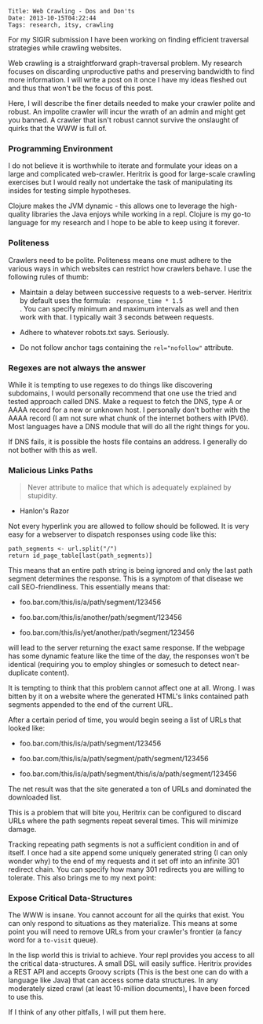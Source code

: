     Title: Web Crawling - Dos and Don'ts
    Date: 2013-10-15T04:22:44
    Tags: research, itsy, crawling

For my SIGIR submission I have been working on finding efficient
traversal strategies while crawling websites.

Web crawling is a straightforward graph-traversal problem. My research
focuses on discarding unproductive paths and preserving bandwidth to
find more information. I will write a post on it once I have my ideas
fleshed out and thus that won't be the focus of this post.

Here, I will describe the finer details needed to make your crawler
polite and robust. An impolite crawler will incur the wrath of an admin and might
get you banned. A crawler that isn't robust cannot survive the
onslaught of quirks that the WWW is full of.

<!-- more -->

<h3> Programming Environment </h3>

I do not believe it is worthwhile to iterate and formulate your ideas
on a large and complicated web-crawler. Heritrix is good for
large-scale crawling exercises but I would really not undertake the
task of manipulating its insides for testing simple hypotheses.

Clojure makes the JVM dynamic - this allows one to leverage the
high-quality libraries the Java enjoys while working in a repl.
Clojure is my go-to language for my research and I hope to be able to
keep using it forever.

<h3> Politeness </h3>

Crawlers need to be polite. Politeness means one must adhere to the
various ways in which websites can restrict how crawlers behave. I use
the following rules of thumb:

* Maintain a delay between successive requests to a web-server.
  Heritrix by default uses the formula: 
  <code> response_time * 1.5 </code>. 
  You can specify minimum and maximum intervals as well
  and then work with that. I typically wait 3 seconds between
  requests.
  
* Adhere to whatever robots.txt says. Seriously.

* Do not follow anchor tags containing the <code>rel="nofollow"</code>
  attribute.
  
<h3> Regexes are not always the answer </h3>

While it is tempting to use regexes to do things like discovering
subdomains, I would personally recommend that one use the tried and
tested approach called DNS. Make a request to fetch the DNS, type A or
AAAA record for a new or unknown host. I personally don't bother with
the AAAA record (I am not sure what chunk of the internet bothers with
IPV6). Most languages have a DNS module that will do all the right
things for you.

If DNS fails, it is possible the hosts file contains an address. I
generally do not bother with this as well.

<h3> Malicious Links Paths </h3>

> Never attribute to malice that which is adequately explained by stupidity.
- Hanlon's Razor

Not every hyperlink you are allowed to follow should be followed. It
is very easy for a webserver to dispatch responses using code like
this:


```
path_segments <- url.split("/")
return id_page_table[last(path_segments)]
```

This means that an entire path string is being ignored and only the
last path segment determines the response. This is a symptom of that
disease we call SEO-friendliness. This essentially means that:


* foo.bar.com/this/is/a/path/segment/123456

* foo.bar.com/this/is/another/path/segment/123456

* foo.bar.com/this/is/yet/another/path/segment/123456

will lead to the server returning the exact same response. If the
webpage has some dynamic feature like the time of the day, the
responses won't be identical (requiring you to employ shingles or
somesuch to detect near-duplicate content).

It is tempting to think that this problem cannot affect one at all.
Wrong. I was bitten by it on a website where the generated HTML's
links contained path segments appended to the end of the current URL.

After a certain period of time, you would begin seeing a list of URLs
that looked like:

* foo.bar.com/this/is/a/path/segment/123456

* foo.bar.com/this/is/a/path/segment/path/segment/123456

* foo.bar.com/this/is/a/path/segment/this/is/a/path/segment/123456

The net result was that the site generated a ton of URLs and dominated
the downloaded list.

This is a problem that will bite you, Heritrix can be configured to
discard URLs where the path segments repeat several times. This
will minimize damage.

Tracking repeating path segments is not a sufficient condition in and
of itself. I once had a site append some uniquely generated string (I
can only wonder why) to the end of my requests and it set off into an
infinite 301 redirect chain. You can specify how many 301 redirects
you are willing to tolerate. This also brings me to my next point:

<h3> Expose Critical Data-Structures </h3>

The WWW is insane. You cannot account for all the quirks that exist.
You can only respond to situations as they materialize. This means at
some point you will need to remove URLs from your crawler's frontier
(a fancy word for a <code>to-visit</code> queue).

In the lisp world this is trivial to achieve. Your repl provides you
access to all the critical data-structures. A small DSL will easily
suffice. Heritrix provides a REST API and accepts Groovy scripts (This
is the best one can do with a language like Java) that can access some
data structures. In any moderately sized crawl (at least 10-million
documents), I have been forced to use this.

If I think of any other pitfalls, I will put them here.
